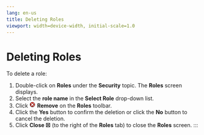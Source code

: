 ```yaml
---
lang: en-us
title: Deleting Roles
viewport: width=device-width, initial-scale=1.0
---
```


#  Deleting Roles

To delete a role:

1.  Double-click on **Roles** under the **Security** topic. The
    **Roles** screen displays.
2.  Select the **role name** in the **Select Role** drop-down list.
3.  Click ![Remove     icon](../../../Resources/Images/EM/EMdelete.png "Remove icon")
    **Remove** on the **Roles** toolbar.
4.  Click the **Yes** button to confirm the deletion or click the **No**
    button to cancel the deletion.
5.  Click **Close ☒** (to the right of the **Roles** tab) to close the
    **Roles** screen.
:::

 

